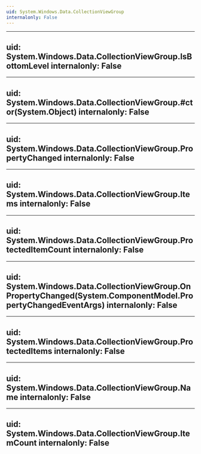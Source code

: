 ```yaml
---
uid: System.Windows.Data.CollectionViewGroup
internalonly: False
---
```


---
uid: System.Windows.Data.CollectionViewGroup.IsBottomLevel
internalonly: False
---

---
uid: System.Windows.Data.CollectionViewGroup.#ctor(System.Object)
internalonly: False
---

---
uid: System.Windows.Data.CollectionViewGroup.PropertyChanged
internalonly: False
---

---
uid: System.Windows.Data.CollectionViewGroup.Items
internalonly: False
---

---
uid: System.Windows.Data.CollectionViewGroup.ProtectedItemCount
internalonly: False
---

---
uid: System.Windows.Data.CollectionViewGroup.OnPropertyChanged(System.ComponentModel.PropertyChangedEventArgs)
internalonly: False
---

---
uid: System.Windows.Data.CollectionViewGroup.ProtectedItems
internalonly: False
---

---
uid: System.Windows.Data.CollectionViewGroup.Name
internalonly: False
---

---
uid: System.Windows.Data.CollectionViewGroup.ItemCount
internalonly: False
---
